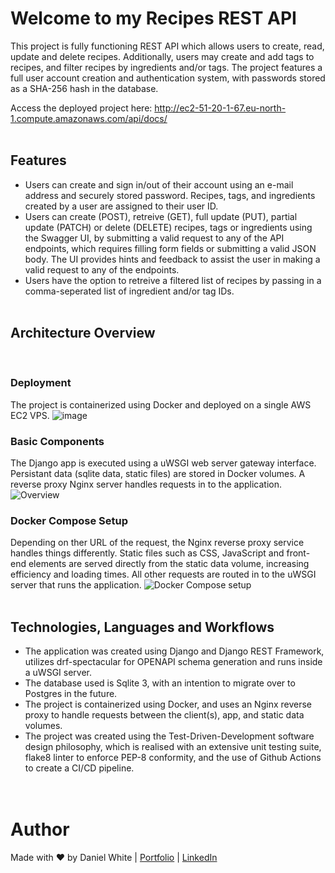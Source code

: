 # Welcome to my Recipes REST API
This project is fully functioning REST API which allows users to create, read, update and delete recipes. Additionally, users may create and add tags to recipes, and filter recipes by ingredients and/or tags. The project features a full user account creation and authentication system, with passwords stored as a SHA-256 hash in the database.

Access the deployed project here: http://ec2-51-20-1-67.eu-north-1.compute.amazonaws.com/api/docs/
<br><br>
## Features
- Users can create and sign in/out of their account using an e-mail address and securely stored password. Recipes, tags, and ingredients created by a user are assigned to their user ID.
- Users can create (POST), retreive (GET), full update (PUT), partial update (PATCH) or delete (DELETE) recipes, tags or ingredients using the Swagger UI, by submitting a valid request to any of the API endpoints, which requires filling form fields or submitting a valid JSON body. The UI provides hints and feedback to assist the user in making a valid request to any of the endpoints.
- Users have the option to retreive a filtered list of recipes by passing in a comma-seperated list of ingredient and/or tag IDs.
<br><br>


## Architecture Overview
<br>

### Deployment
The project is containerized using Docker and deployed on a single AWS EC2 VPS.
![image](https://github.com/daniel-maxwell/RESTful-Recipes-API/assets/66431847/c0a0a3ad-dc80-4082-b751-2bbbc5d6160d)
<br>

### Basic Components
The Django app is executed using a uWSGI web server gateway interface. Persistant data (sqlite data, static files) are stored in Docker volumes. A reverse proxy Nginx server handles requests in to the application.
![Overview](https://github.com/daniel-maxwell/RESTful-Recipes-API/assets/66431847/a59a2f01-3f0d-49bd-a974-d70ef2262c21)
<br>

### Docker Compose Setup
Depending on ther URL of the request, the Nginx reverse proxy service handles things differently. Static files such as CSS, JavaScript and front-end elements are served directly from the static data volume, increasing efficiency and loading times. All other requests are routed in to the uWSGI server that runs the application.
![Docker Compose setup](https://github.com/daniel-maxwell/RESTful-Recipes-API/assets/66431847/b929ed47-590b-4a65-9a36-afb42390eb25)
<br><br>


## Technologies, Languages and Workflows
- The application was created using Django and Django REST Framework, utilizes drf-spectacular for OPENAPI schema generation and runs inside a uWSGI server.
- The database used is Sqlite 3, with an intention to migrate over to Postgres in the future.
- The project is containerized using Docker, and uses an Nginx reverse proxy to handle requests between the client(s), app, and static data volumes.
- The project was created using the Test-Driven-Development software design philosophy, which is realised with an extensive unit testing suite, flake8 linter to enforce PEP-8 conformity, and the use of Github Actions to create a CI/CD pipeline.
<br><br><br>

Author
======
Made with ❤ by Daniel White | [Portfolio](https://daniel-maxwell.github.io/Portfolio/) | [LinkedIn](https://www.linkedin.com/in/daniel-maxwell-white/)
